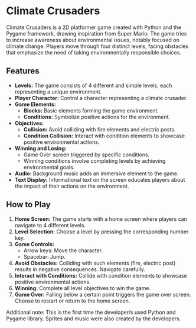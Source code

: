 # Climate Crusaders

Climate Crusaders is a 2D platformer game created with Python and the Pygame framework, drawing inspiration from Super Mario. The game tries to increase awareness about environmental issues, notably focused on climate change. Players move through four distinct levels, facing obstacles that emphasize the need of taking environmentally responsible choices.

## Features

- **Levels:** The game consists of 4 different and simple levels, each representing a unique environment.
- **Player Character:** Control a character representing a climate crusader.
- **Game Elements:**
  - **Blocks:** Basic elements forming the game environment.
  - **Conditions:** Symbolize positive actions for the environment.
- **Objectives:**
  - **Collision:** Avoid colliding with fire elements and electric posts.
  - **Condition Collision:** Interact with condition elements to showcase positive environmental actions.
- **Winning and Losing:**
  - Game Over screen triggered by specific conditions.
  - Winning conditions involve completing levels by achieving environmental goals.
- **Audio:** Background music adds an immersive element to the game.
- **Text Display:** Informational text on the screen educates players about the impact of their actions on the environment.

## How to Play

1. **Home Screen:** The game starts with a home screen where players can navigate to 4 different levels.
2. **Level Selection:** Choose a level by pressing the corresponding number key.
3. **Game Controls:**
   - Arrow keys: Move the character.
   - Spacebar: Jump.
4. **Avoid Obstacles:** Colliding with such elements (fire, electric post) results in negative consequences. Navigate carefully.
5. **Interact with Conditions:** Collide with condition elements to showcase positive environmental actions.
6. **Winning:** Complete all level objectives to win the game.
7. **Game Over:** Falling below a certain point triggers the game over screen. Choose to restart or return to the home screen.

Additional note: This is the first time the developer/s used Python and Pygame library. Sprites and music were also created by the developers.
